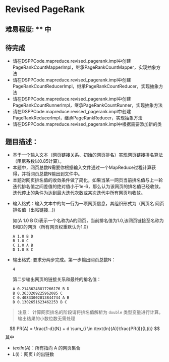 # Revised PageRank

## 难易程度:  ** 中

## 待完成
- 请在DSPPCode.mapreduce.revised_pagerank.impl中创建PageRankCountMapperImpl，继承PageRankCountMapper，实现抽象方法
- 请在DSPPCode.mapreduce.revised_pagerank.impl中创建PageRankCountReducerImpl，继承PageRankCountReducer，实现抽象方法
- 请在DSPPCode.mapreduce.revised_pagerank.impl中创建PageRankCountRunnerImpl，继承PageRankCountRunner，实现抽象方法
- 请在DSPPCode.mapreduce.revised_pagerank.impl中创建PageRankReducerImpl，继承PageRankReducer，实现抽象方法
- 请在DSPPCode.mapreduce.revised_pagerank.impl中根据需要添加新的类

## 题目描述：

- 基于一个输入文本（网页链接关系、初始的网页排名）实现网页链接排名算法（阻尼系数以0.85计算）。 
- 本题中，网页总数N需要你根据输入文件通过一个MapReduce过程计算获得，并将网页总数N输出到文件中。
- 本题对网页排名值的收敛条件做了简化，如果当某一网页当前排名值与上一轮迭代排名值之间差值的绝对值小于1e-6，那么认为该网页的排名值已经收敛。
迭代停止的条件为达到最大迭代次数或某次迭代中所有网页均收敛。
* 输入格式：输入文本中的每一行为一项网页信息，其组织形式为（网页名 网页排名值（出站链接...))

  如(A 1.0 B D)表示一个名称为A的网页，当前排名值为1.0,该网页链接至名称为B和D的网页（所有网页权重默认为1.0）
  ```
  A 1.0 B D
  B 1.0 C
  C 1.0 A B
  D 1.0 B C
  ```

* 输出格式:
  要求分两步完成。第一步输出网页总数N：
  ```
  4
  ```
  第二步输出网页的链接关系和最终的排名值：
  ```
  A 0.21436248817266176 B D
  B 0.3633209225962085 C
  C 0.40833002013844744 A B
  D 0.1302651623462253 B C
  ```

> 注意：
> 计算网页排名的阶段请将排名值解析为 `double` 类型变量进行计算。
> 输出结果的小数位数无需处理

$$
PR(A) = \frac{1-d}{N} + d \sum_{i \in \text{In}(A)}\frac{PR(i)}{L(i)}
$$
其中
- $text{In(A)}$：所有指向 A 的网页集合
- $L(i)$：网页 i 的出链数
